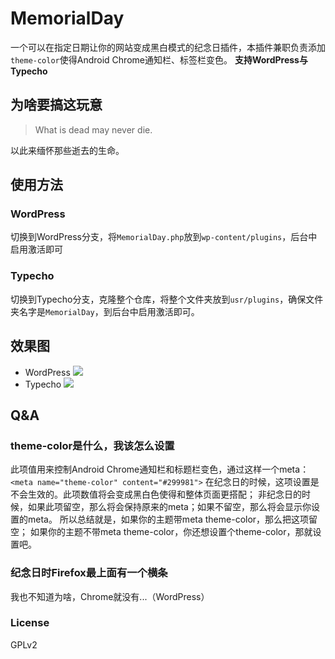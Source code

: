# MemorialDay
一个可以在指定日期让你的网站变成黑白模式的纪念日插件，本插件兼职负责添加`theme-color`使得Android Chrome通知栏、标签栏变色。
**支持WordPress与Typecho**

## 为啥要搞这玩意 ##
> What is dead may never die.

以此来缅怀那些逝去的生命。

## 使用方法 ##
### WordPress ###
切换到WordPress分支，将`MemorialDay.php`放到`wp-content/plugins`，后台中启用激活即可
### Typecho ###
切换到Typecho分支，克隆整个仓库，将整个文件夹放到`usr/plugins`，确保文件夹名字是`MemorialDay`，到后台中启用激活即可。

## 效果图 ##
* WordPress
![](http://i.imgur.com/MwcBC39.jpg)
* Typecho
![](http://i.imgur.com/GJ7C1lG.jpg)
## Q&A ##
### theme-color是什么，我该怎么设置 ###
此项值用来控制Android Chrome通知栏和标题栏变色，通过这样一个meta：
`<meta name="theme-color" content="#299981">`
在纪念日的时候，这项设置是不会生效的。此项数值将会变成黑白色使得和整体页面更搭配；
非纪念日的时候，如果此项留空，那么将会保持原来的meta；如果不留空，那么将会显示你设置的meta。
所以总结就是，如果你的主题带meta theme-color，那么把这项留空；
如果你的主题不带meta theme-color，你还想设置个theme-color，那就设置吧。

### 纪念日时Firefox最上面有一个横条 ###
我也不知道为啥，Chrome就没有...（WordPress）

### License ###
GPLv2
